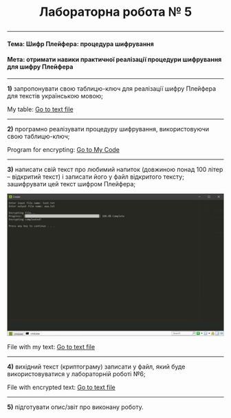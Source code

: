 # <p align = "center">__Лабораторна робота № 5__</p>

---

#### __Тема: Шифр Плейфера: процедура шифрування__

#### __Мета: отримати навики практичної реалізації процедури шифрування для шифру Плейфера__

---
__1)__	запропонувати свою таблицю-ключ для реалізації шифру Плейфера для текстів українською мовою;

My table:
<a href="files/table.txt" download>Go to text file</a>

---

__2)__	програмно реалізувати процедуру шифрування, використовуючи свою таблицю-ключ;

Program for encrypting:
<a href="files/AZI-lab_5_encrypt.py" download>Go to My Code</a>

---

__3)__	написати свій текст про любимий напиток (довжиною понад 100 літер – відкритий текст) і записати його у файл відкритого тексту; зашифрувати цей текст шифром Плейфера;

![1](screenshots/1.png)

File with my text:
<a href="files/text.txt" download>Go to text file</a>

---

__4)__	вихідний текст (криптограму) записати у файл, який буде використовуватися у лабораторній роботі №6;

File with encrypted text:
<a href="files/aaa.txt" download>Go to text file</a>

---

__5)__	підготувати опис/звіт про виконану роботу.
